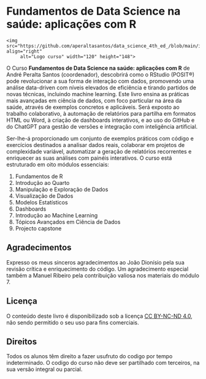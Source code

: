 # **Fundamentos de Data Science na saúde: aplicações com R**

```{=html}
<img src="https://github.com/aperaltasantos/data_science_4th_ed_/blob/main/images/HEX_R_DATA_SCIENCE.png" align="right"
     alt="Logo curso" width="120" height="148">
```
O Curso **Fundamentos de Data Science na saúde: aplicações com R** de André Peralta Santos (coordenador), descobrirá como o RStudio (POSIT®) pode revolucionar a sua forma de interação com dados, promovendo uma análise data-driven com níveis elevados de eficiência e tirando partidos de novas técnicas, incluindo machine learning. Este livro ensina as práticas mais avançadas em ciência de dados, com foco particular na área da saúde, através de exemplos concretos e aplicáveis. Será exposto ao trabalho colaborativo, à automação de relatórios para partilha em formatos HTML ou Word, à criação de dashboards interativos, e ao uso do GitHub e do ChatGPT para gestão de versões e integração com inteligência artificial.

Ser-lhe-á proporcionado um conjunto de exemplos práticos com código e exercícios destinados a analisar dados reais, colaborar em projetos de complexidade variável, automatizar a geração de relatórios recorrentes e enriquecer as suas análises com painéis interativos. O curso está estruturado em oito módulos essenciais:

1.  Fundamentos de R
2.  Introdução ao Quarto
3.  Manipulação e Exploração de Dados
4.  Visualização de Dados
5.  Modelos Estatísticos
6.  Dashboards
7.  Introdução ao Machine Learning
8.  Tópicos Avançados em Ciência de Dados
9.  Projecto capstone

## Agradecimentos

Expresso os meus sinceros agradecimentos ao João Dionísio pela sua revisão crítica e enriquecimento do código. Um agradecimento especial também a Manuel Ribeiro pela contribuição valiosa nos materiais do módulo 7.

## Licença

O conteúdo deste livro é disponibilizado sob a licença [CC BY-NC-ND 4.0](https://creativecommons.org/licenses/by-nc-nd/4.0/), não sendo permitido o seu uso para fins comerciais.

## Direitos

Todos os alunos têm direito a fazer usufruto do codigo por tempo indeterminado. O codigo do curso não deve ser partilhado com terceiros, na sua versão integral ou parcial.
